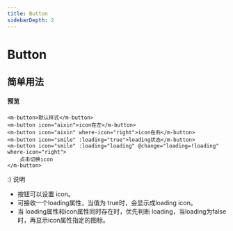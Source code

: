 ```yaml
---
title: Button
sidebarDepth: 2
---
```


# Button

## 简单用法

#### 预览
####

<button-demo></button-demo>

```html{1}
<m-button>默认样式</m-button>
<m-button icon="aixin">icon在左</m-button>
<m-button icon="aixin" where-icon="right">icon在右</m-button>
<m-button icon="smile" :loading="true">loading状态</m-button>
<m-button icon="smile" :loading="loading" @change="loading=!loading" where-icon="right">
    点击切换icon
</m-button>
```
:) 说明 
+ 按钮可以设置 icon。 
+ 可接收一个loading属性，当值为 true时，会显示成loading icon。 
+ 当 loading属性和icon属性同时存在时，优先判断 loading，当loading为false时，再显示icon属性指定的图标。
